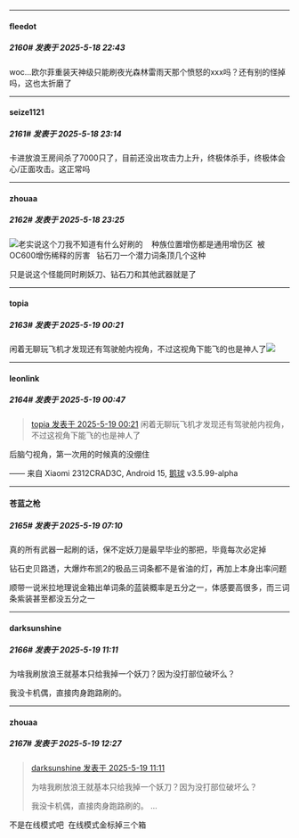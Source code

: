 ﻿
*****

####  fleedot  
##### 2160#       发表于 2025-5-18 22:43

woc…欧尔菲重装天神级只能刷夜光森林雷雨天那个愤怒的xxx吗？还有别的怪掉吗，这也太折磨了


*****

####  seize1121  
##### 2161#       发表于 2025-5-18 23:14

卡进放浪王房间杀了7000只了，目前还没出攻击力上升，终极体杀手，终极体会心/正面攻击。这正常吗


*****

####  zhouaa  
##### 2162#       发表于 2025-5-18 23:25

<img src="https://static.stage1st.com/image/smiley/face2017/068.png" referrerpolicy="no-referrer">老实说这个刀我不知道有什么好刷的    种族位置增伤都是通用增伤区  被OC600增伤稀释的厉害   钻石刀一个潜力词条顶几个这种

只是说这个怪能同时刷妖刀、钻石刀和其他武器就是了


*****

####  topia  
##### 2163#       发表于 2025-5-19 00:21

闲着无聊玩飞机才发现还有驾驶舱内视角，不过这视角下能飞的也是神人了<img src="https://static.stage1st.com/image/smiley/face2017/037.png" referrerpolicy="no-referrer">


*****

####  leonlink  
##### 2164#       发表于 2025-5-19 00:47

<blockquote><a href="httphttps://stage1st.com/2b/forum.php?mod=redirect&amp;goto=findpost&amp;pid=67828273&amp;ptid=2204972" target="_blank">topia 发表于 2025-5-19 00:21</a>
闲着无聊玩飞机才发现还有驾驶舱内视角，不过这视角下能飞的也是神人了</blockquote>
后脑勺视角，第一次用的时候真的没绷住

—— 来自 Xiaomi 2312CRAD3C, Android 15, [鹅球](https://www.pgyer.com/xfPejhuq) v3.5.99-alpha


*****

####  苍蓝之枪  
##### 2165#       发表于 2025-5-19 07:10

真的所有武器一起刷的话，保不定妖刀是最早毕业的那把，毕竟每次必定掉

钻石史贝路透，大爆炸布凯2的极品三词条都不是省油的灯，再加上本身出率问题

顺带一说米拉地理说金箱出单词条的蓝装概率是五分之一，体感要高很多，而三词条紫装甚至都没五分之一


*****

####  darksunshine  
##### 2166#       发表于 2025-5-19 11:11

为啥我刷放浪王就基本只给我掉一个妖刀？因为没打部位破坏么？

我没卡机偶，直接肉身跑路刷的。


*****

####  zhouaa  
##### 2167#       发表于 2025-5-19 12:27

<blockquote><a href="httphttps://stage1st.com/2b/forum.php?mod=redirect&amp;goto=findpost&amp;pid=67829101&amp;ptid=2204972" target="_blank">darksunshine 发表于 2025-5-19 11:11</a>

为啥我刷放浪王就基本只给我掉一个妖刀？因为没打部位破坏么？

我没卡机偶，直接肉身跑路刷的。 ...</blockquote>
不是在线模式吧  在线模式金标掉三个箱

